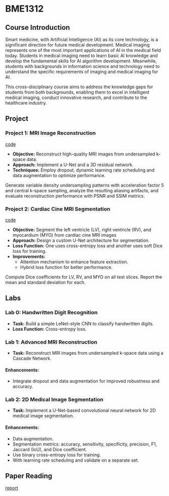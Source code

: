 # BME1312

## Course Introduction

Smart medicine, with Artificial Intelligence (AI) as its core technology, is a significant direction for future medical development. Medical imaging represents one of the most important applications of AI in the medical field today. Students in medical imaging need to learn basic AI knowledge and develop the fundamental skills for AI algorithm development. Meanwhile, students with backgrounds in information science and technology need to understand the specific requirements of imaging and medical imaging for AI.

This cross-disciplinary course aims to address the knowledge gaps for students from both backgrounds, enabling them to excel in intelligent medical imaging, conduct innovative research, and contribute to the healthcare industry.

## Project

### Project 1: MRI Image Reconstruction

[code](https://github.com/XiongWenye/Deep-Learning-Dynamic-MRI-Reconstruction)

- **Objective:** Reconstruct high-quality MRI images from undersampled k-space data.
- **Approach:** Implement a U-Net and a 3D residual network.
- **Techniques:** Employ dropout, dynamic learning rate scheduling and data augmentation to optimize performance.
 
Generate variable density undersampling patterns with acceleration factor 5 and central k-space sampling, analyze the resulting aliasing artifacts, and evaluate reconstruction performance with PSNR and SSIM metrics.

### Project 2: Cardiac Cine MRI Segmentation

[code](https://github.com/XiongWenye/Deep-learning-Cardiac-Cine-MRI-Segmentation)

- **Objective:** Segment the left ventricle (LV), right ventricle (RV), and myocardium (MYO) from cardiac cine MRI images
- **Approach:** Design a custom U-Net architecture for segmentation.
- **Loss Function:** One uses cross-entropy loss and another uses soft Dice loss for training.
- **Improvements:**
  - Attention mechanism to enhance feature extraction.
  - Hybrid loss function for better performance.

Compute Dice coefficients for LV, RV, and MYO on all test slices. Report the mean and standard deviation for each.

## Labs

### Lab 0: Handwritten Digit Recognition

- **Task:** Build a simple LeNet-style CNN to classify handwritten digits.
- **Loss Function:** Cross-entropy loss.

### Lab 1: Advanced MRI Reconstruction

- **Task:** Reconstruct MRI images from undersampled k-space data using a Cascade Network.

#### Enhancements:

- Integrate dropout and data augmentation for improved robustness and accuracy.

### Lab 2: 2D Medical Image Segmentation

- **Task:** Implement a U-Net-based convolutional neural network for 2D medical image segmentation.
 
 #### Enhancements:

- Data augmentation.
- Segmentation metrics: accuracy, sensitivity, specificity, precision, F1, Jaccard (IoU), and Dice coefficient.
- Use binary cross-entropy loss for training.
- With learning rate scheduling and validate on a separate set.

## Paper Reading

[report](https://github.com/xiaoyang13/BME1312_PaperReading)
